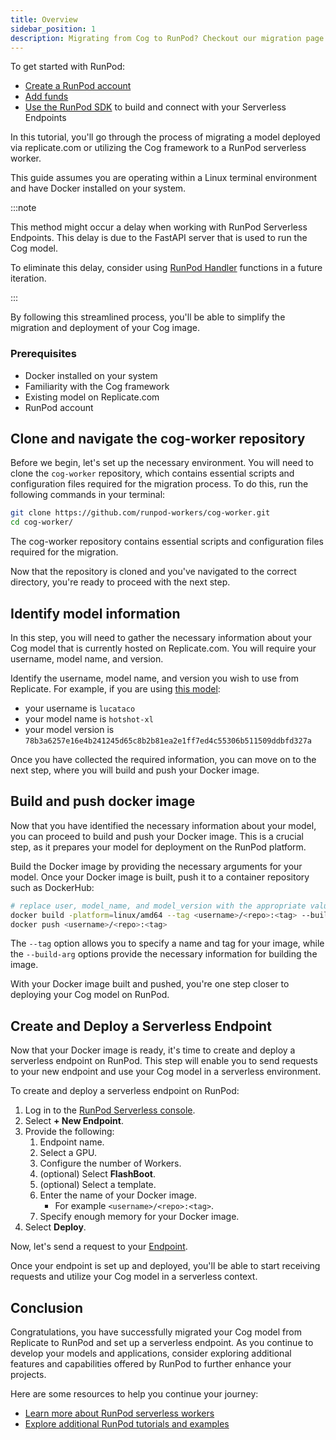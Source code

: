 ```yaml
---
title: Overview
sidebar_position: 1
description: Migrating from Cog to RunPod? Checkout our migration page to get started.
---
```


To get started with RunPod:

- [Create a RunPod account](/get-started/manage-accounts)
- [Add funds](/get-started/billing-information)
- [Use the RunPod SDK](/serverless/overview) to build and connect with your Serverless Endpoints

In this tutorial, you'll go through the process of migrating a model deployed via replicate.com or utilizing the Cog framework to a RunPod serverless worker.

This guide assumes you are operating within a Linux terminal environment and have Docker installed on your system.

:::note

This method might occur a delay when working with RunPod Serverless Endpoints.
This delay is due to the FastAPI server that is used to run the Cog model.

To eliminate this delay, consider using [RunPod Handler](/serverless/workers/overview) functions in a future iteration.

:::

By following this streamlined process, you'll be able to simplify the migration and deployment of your Cog image.

### Prerequisites

- Docker installed on your system
- Familiarity with the Cog framework
- Existing model on Replicate.com
- RunPod account

## Clone and navigate the cog-worker repository

Before we begin, let's set up the necessary environment.
You will need to clone the `cog-worker` repository, which contains essential scripts and configuration files required for the migration process.
To do this, run the following commands in your terminal:

```bash
git clone https://github.com/runpod-workers/cog-worker.git
cd cog-worker/
```

The cog-worker repository contains essential scripts and configuration files required for the migration.

Now that the repository is cloned and you've navigated to the correct directory, you're ready to proceed with the next step.

## Identify model information

In this step, you will need to gather the necessary information about your Cog model that is currently hosted on Replicate.com.
You will require your username, model name, and version.

Identify the username, model name, and version you wish to use from Replicate.
For example, if you are using [this model](https://replicate.com/lucataco/hotshot-xl/versions):

- your username is `lucataco`
- your model name is `hotshot-xl`
- your model version is `78b3a6257e16e4b241245d65c8b2b81ea2e1ff7ed4c55306b511509ddbfd327a`

Once you have collected the required information, you can move on to the next step, where you will build and push your Docker image.

## Build and push docker image

Now that you have identified the necessary information about your model, you can proceed to build and push your Docker image. This is a crucial step, as it prepares your model for deployment on the RunPod platform.

Build the Docker image by providing the necessary arguments for your model.
Once your Docker image is built, push it to a container repository such as DockerHub:

```bash
# replace user, model_name, and model_version with the appropriate values
docker build -platform=linux/amd64 --tag <username>/<repo>:<tag> --build-arg COG_REPO=user --build-arg COG_MODEL=model_name --build-arg COG_VERSION=model_version .
docker push <username>/<repo>:<tag>
```

The `--tag` option allows you to specify a name and tag for your image, while the `--build-arg` options provide the necessary information for building the image.

With your Docker image built and pushed, you're one step closer to deploying your Cog model on RunPod.

## Create and Deploy a Serverless Endpoint

Now that your Docker image is ready, it's time to create and deploy a serverless endpoint on RunPod.
This step will enable you to send requests to your new endpoint and use your Cog model in a serverless environment.

To create and deploy a serverless endpoint on RunPod:

1. Log in to the [RunPod Serverless console](https://www.runpod.io/console/serverless).
2. Select **+ New Endpoint**.
3. Provide the following:
   1. Endpoint name.
   2. Select a GPU.
   3. Configure the number of Workers.
   4. (optional) Select **FlashBoot**.
   5. (optional) Select a template.
   6. Enter the name of your Docker image.
      - For example `<username>/<repo>:<tag>`.
   7. Specify enough memory for your Docker image.
4. Select **Deploy**.

Now, let's send a request to your [Endpoint](/serverless/endpoints/get-started).

Once your endpoint is set up and deployed, you'll be able to start receiving requests and utilize your Cog model in a serverless context.

## Conclusion

Congratulations, you have successfully migrated your Cog model from Replicate to RunPod and set up a serverless endpoint.
As you continue to develop your models and applications, consider exploring additional features and capabilities offered by RunPod to further enhance your projects.

Here are some resources to help you continue your journey:

- [Learn more about RunPod serverless workers](/serverless/overview)
- [Explore additional RunPod tutorials and examples](/tutorials/introduction/overview)
